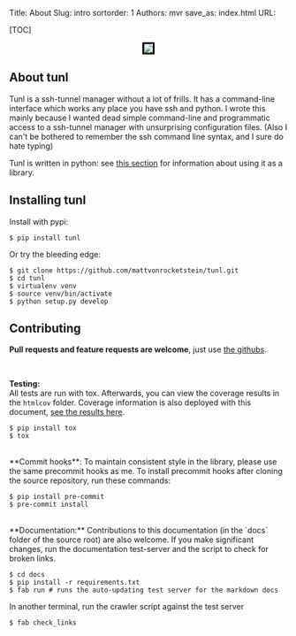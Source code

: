 Title: About
Slug: intro
sortorder: 1
Authors: mvr
save_as: index.html
URL:

[//]: # (ALL LINKS ON THIS PAGE MUST BE like pages/foo.html)

[TOC]

<center><img style="border:3px solid black;" src="images/tunl.jpg" style="width:100%;opacity:0.6;filter:alpha(opacity=60);"/></center>

## About tunl

Tunl is a ssh-tunnel manager without a lot of frills.  It has a command-line interface which works any place you have ssh and python.  I wrote this mainly because I wanted dead simple command-line and programmatic access to a ssh-tunnel manager with unsurprising configuration files.  (Also I can't be bothered to remember the ssh command line syntax, and I sure do hate typing)

Tunl is written in python: see [this section](pages/dev.html) for information about using it as a library.

## Installing tunl

Install with pypi:

    $ pip install tunl

Or try the bleeding edge:

    $ git clone https://github.com/mattvonrocketstein/tunl.git
    $ cd tunl
    $ virtualenv venv
    $ source venv/bin/activate
    $ python setup.py develop

## Contributing

**Pull requests and feature requests are welcome**, just use [the githubs](https://github.com/mattvonrocketstein/tunl/issues).

<br/>

**Testing:**  
All tests are run with tox.  Afterwards, you can view the coverage results in the `htmlcov` folder.  Coverage information is also deployed with this document, [see the results here](htmlcov).

    $ pip install tox
    $ tox

<br/>
**Commit hooks**:
To maintain consistent style in the library, please use the same precommit hooks as me.  To install precommit hooks after cloning the source repository, run these commands:

    $ pip install pre-commit
    $ pre-commit install

<br/>
**Documentation:**  
Contributions to this documentation (in the `docs` folder of the source root) are also welcome.  If you make significant changes, run the documentation test-server and the script to check for broken links.

    $ cd docs
    $ pip install -r requirements.txt
    $ fab run # runs the auto-updating test server for the markdown docs

In another terminal, run the crawler script against the test server

    $ fab check_links
